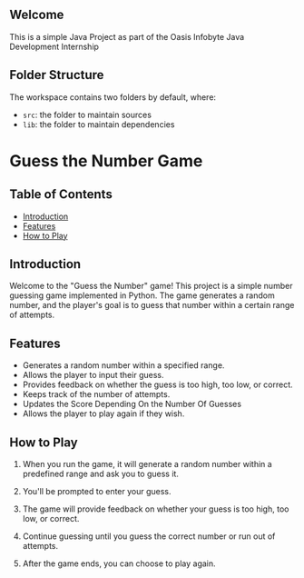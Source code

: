 ## Welcome

This is a simple Java Project as part of the Oasis Infobyte Java Development Internship

## Folder Structure

The workspace contains two folders by default, where:

- `src`: the folder to maintain sources
- `lib`: the folder to maintain dependencies

# Guess the Number Game

## Table of Contents

- [Introduction](#introduction)
- [Features](#features)
- [How to Play](#how-to-play)

## Introduction

Welcome to the "Guess the Number" game! This project is a simple number guessing game implemented in Python. The game generates a random number, and the player's goal is to guess that number within a certain range of attempts.

## Features

- Generates a random number within a specified range.
- Allows the player to input their guess.
- Provides feedback on whether the guess is too high, too low, or correct.
- Keeps track of the number of attempts.
- Updates the Score Depending On the Number Of Guesses
- Allows the player to play again if they wish.


## How to Play

1. When you run the game, it will generate a random number within a predefined range and ask you to guess it.

2. You'll be prompted to enter your guess.

3. The game will provide feedback on whether your guess is too high, too low, or correct.

4. Continue guessing until you guess the correct number or run out of attempts.

5. After the game ends, you can choose to play again.





